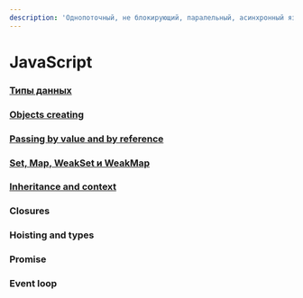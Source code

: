```yaml
---
description: 'Однопоточный, не блокирующий, паралельный, асинхронный язык'
---
```


# JavaScript

### [Типы данных](https://developer.mozilla.org/ru/docs/Web/JavaScript/Data_structures)

### [Objects creating](objects-creating.md)

### [Passing by value and by reference](passing-by-value-and-by-reference.md)

### [Set, Map, WeakSet и WeakMap](https://learn.javascript.ru/set-map)

### [Inheritance and context](inheritance-and-context.md)

### Closures

### Hoisting and types

### Promise

### Event loop



